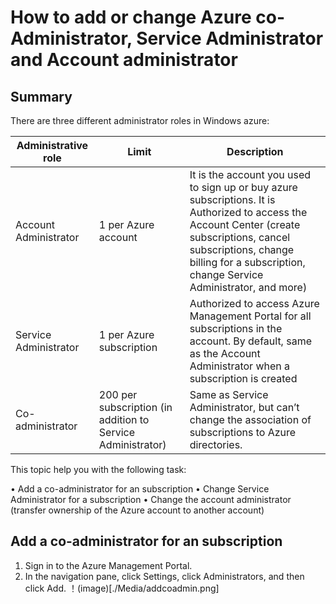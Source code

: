 # How to add or change Azure co-Administrator, Service Administrator and Account administrator

## Summary

There are three different administrator roles in Windows azure:

| Administrative role   | Limit  | Description
| ------------- | ------------- |---------------|
|Account Administrator  | 1 per Azure account  |It is the account you used to sign up or buy azure subscriptions. It is Authorized to access the Account Center (create subscriptions, cancel subscriptions, change billing for a subscription, change Service Administrator, and more)
| Service Administrator | 1 per Azure subscription  |Authorized to access Azure Management Portal for all subscriptions in the account. By default, same as the Account Administrator when a subscription is created|
|Co-administrator|200 per subscription (in addition to Service Administrator)|Same as Service Administrator, but can’t change the association of subscriptions to Azure directories.|

This topic help you with the following task:

•	Add a co-administrator for an subscription
•	Change Service Administrator for a subscription
•	Change the account administrator (transfer ownership of the Azure account to another account)

## Add a co-administrator for an subscription
1. Sign in to the Azure Management Portal. 
2. In the navigation pane, click Settings, click Administrators, and then click Add. ！(image)[./Media/addcoadmin.png]

